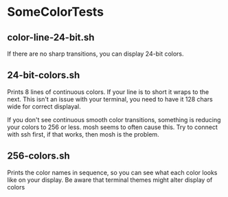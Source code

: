 # SomeColorTests

## color-line-24-bit.sh

If there are no sharp transitions, you can display 24-bit colors.

## 24-bit-colors.sh

Prints 8 lines of continuous colors. If your line is to short it wraps to
the next.
This isn't an issue with your terminal, you need to have it 128 chars wide
for correct displayal.

If you don't see continuous smooth color transitions, something is reducing
your colors to 256
or less. mosh seems to often cause this. Try to connect with ssh first,
if that works,
then mosh is the problem.

## 256-colors.sh

Prints the color names in sequence, so you can see what each color
looks like on your display.
Be aware that terminal themes might alter display of colors
